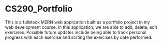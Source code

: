 # CS290_Portfolio

This is a fullstack MERN web application built as a portfolio project in my web development course.
In this application, we are able to add, delete, edit exercises. Possible future updates include 
being able to track personal progress with each exercise and sorting the exercises by date performed. 
